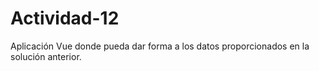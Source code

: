 # Actividad-12
Aplicación Vue donde pueda dar forma a los datos proporcionados en la solución anterior. 
